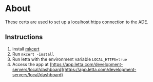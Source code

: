 # About
These certs are used to set up a localhost https connection to the ADE.

## Instructions
1. Install [mkcert](https://github.com/FiloSottile/mkcert)
2. Run `mkcert -install`
3. Run letta with the environment variable `LOCAL_HTTPS=true`
4. Access the app at [https://app.letta.com/development-servers/local/dashboard](https://app.letta.com/development-servers/local/dashboard)
